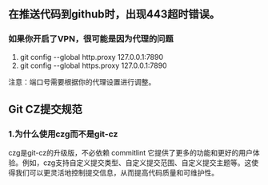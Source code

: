 
## 在推送代码到github时，出现443超时错误。
### 如果你开启了VPN，很可能是因为代理的问题
1. git config --global http.proxy 127.0.0.1:7890
2. git config --global https.proxy 127.0.0.1:7890

注意：端口号需要根据你的代理设置进行调整。


## Git CZ提交规范
### 1.为什么使用czg而不是git-cz
czg是git-cz的升级版，不必依赖 commitlint 它提供了更多的功能和更好的用户体验。例如，czg支持自定义提交类型、自定义提交范围、自定义提交主题等。这使得我们可以更灵活地控制提交信息，从而提高代码质量和可维护性。


